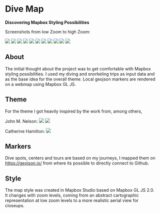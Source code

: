 # Dive Map

**Discovering Mapbox Styling Possibilities**

Screenshots from low Zoom to high Zoom:

![](img/z00.JPG)
![](img/z01.JPG)
![](img/z02.JPG)
![](img/z03.JPG)
![](img/z04.JPG)
![](img/z05.JPG)
![](img/z06.JPG)
![](img/z07.JPG)
![](img/z08.JPG)
![](img/z09.JPG)
![](img/z10.JPG)

## About
The initial thought about the project was to get comfortable with Mapbox styling possibilities. 
I used my diving and snorkeling trips as input data and as the base idea for the overall theme. 
Local geojson markers are rendered on a webmap using Mapbox GL JS.

## Theme
For the theme I got heavily inspired by the work from, among others, 

John M. Nelson:
[![](https://www.esri.com/arcgis-blog/wp-content/uploads/2020/06/OceanGraphicBanner.jpg)](https://adventuresinmapping.com/2020/06/02/how-to-make-this-ocean-graphic-in-arcgis-pro-and-photoshop/)
[![](https://adventuresinmapping.files.wordpress.com/2021/08/labelglowdetail.jpg)](https://adventuresinmapping.com/2021/08/11/the-emperor-seamounts/)

Catherine Hamilton:
[![](https://cf.geekdo-images.com/1J7_qmdohyypZNyvu8B45A__imagepagezoom/img/rjpg3POp-mkszx6OedY8q-5t6CQ=/fit-in/1200x900/filters:no_upscale():strip_icc()/pic4382323.jpg)](http://www.catherinehamiltonjones.com.au/)

## Markers
Dive spots, centers and tours are based on my journeys, I mapped them on https://geojson.io/ from where its possible to directly connect to Github. 

## Style
The map style was created in Mapbox Studio based on Mapbox GL JS 2.0. It changes with zoom levels, coming from an abstract cartographic representation at low zoom levels to a more realistic aerial view for closeups. 
